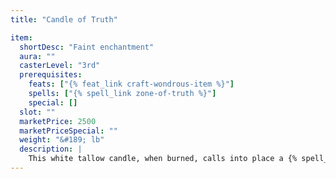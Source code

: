 ```yaml
---
title: "Candle of Truth"

item:
  shortDesc: "Faint enchantment"
  aura: ""
  casterLevel: "3rd"
  prerequisites:
    feats: ["{% feat_link craft-wondrous-item %}"]
    spells: ["{% spell_link zone-of-truth %}"]
    special: []
  slot: ""
  marketPrice: 2500
  marketPriceSpecial: ""
  weight: "&#189; lb"
  description: |
    This white tallow candle, when burned, calls into place a {% spell_link zone-of-truth %} spell (Will DC 13 negates) in a 5-foot radius centered on the candle. The zone lasts for 1 hour, as the candle burns. If the candle is snuffed before that time, the effect is canceled and the candle ruined.
---
```

